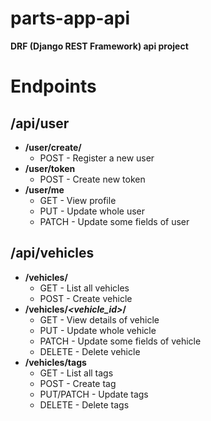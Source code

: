 # parts-app-api

**DRF (Django REST Framework) api project**

  

# Endpoints

## /api/user
 - **/user/create/**
   - POST - Register a new user
 - **/user/token**
    - POST - Create new token
 - **/user/me**
    - GET - View profile
    - PUT - Update whole user
    - PATCH - Update some fields of user
## /api/vehicles
 - **/vehicles/**
    - GET - List all vehicles
    - POST - Create vehicle
 - **/vehicles/*<vehicle_id>*/**
    - GET - View details of vehicle
    - PUT - Update whole vehicle
    - PATCH - Update some fields of vehicle
    - DELETE - Delete vehicle
 - **/vehicles/tags**
    - GET - List all tags
    - POST - Create tag
    - PUT/PATCH - Update tags
    - DELETE - Delete tags